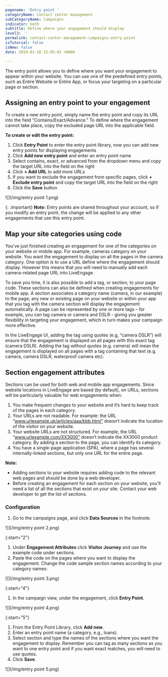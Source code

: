 ```yaml
---
pagename: 'Entry point '
categoryName: Contact center management
subCategoryName: Campaigns
indicator: both
subtitle: Define where your engagement should display
level3: ''
permalink: contact-center-management-campaigns-entry-point
isTutorial: false
isNew: false
date: 2019-01-28 15:05:01 +0000

---
```

The entry point allows you to define where you want your engagement to appear within your website. You can use one of the predefined entry points, such as Entire Website or Entire App, or focus your targeting on a particular page or section.

## Assigning an entry point to your engagement

To create a new entry point, simply name the entry point and copy its URL into the field “Contains/Exact/Advance.” To define where the engagement cannot take place, copy the excluded page URL into the applicable field.

**To create or edit the entry point:**

1. Click **Entry Point** to enter the entry point library, now you can add new entry points for displaying engagements
2. Click **Add new entry point** and enter an entry point name
3. Select contains, exact, or advanced from the dropdown menu and copy the target URL into the field on the right
4. Click **+ Add URL** to add more URLs
5. If you want to exclude the engagement from specific pages, click **+ Exclude entry point** and copy the target URL into the field on the right
6. Click the **Save** button

![](/img/entry point 1.png)

{: .important}
**Note:** Entry points are shared throughout your account, so if you modify an entry point, the change will be applied to any other engagements that use this entry point.

## Map your site categories using code

You’ve just finished creating an engagement for one of the categories on your website or mobile app. For example, cameras category on your website. You want the engagement to display on all the pages in the camera category. One option is to use a URL define where the engagement should display. However this means that you will need to manually add each camera-related page URL into LiveEngage.

To save you time, it is also possible to add a tag, or section, to your page code. These sections can also be defined when creating engagements for mobile app. A section associates a category name (camera, in our example) to the page; any new or existing page on your website or within your app that you tag with the camera section will display the engagement automatically. A page can be represented by one or more tags – for example, you can tag camera or camera and DSLR - giving you greater flexibility in targeting your engagement, which in turn makes your campaign more effective.

In the LiveEngage UI, adding the tag using quotes (e.g, “camera DSLR”) will ensure that the engagement is displayed on all pages with this exact tag (camera DSLR). Adding the tag without quotes (e.g. camera) will mean the engagement is displayed on all pages with a tag containing that text (e.g. camera, camera DSLR, waterproof camera etc).

## Section engagement attributes

Sections can be used for both web and mobile app engagements. Since website locations in LiveEngage are based (by default), on URLs, sections will be particularly valuable for web engagements when:

1. You make frequent changes to your website and it’s hard to keep track of the pages in each category.
2. Your URLs are not readable. For example: the URL “www.urlexample.uk/articles/aaa/bbb.html” doesn’t indicate the location of the visitor on your website.
3. Your website URLs are not structured. For example, the URL “www.urlexample.com/XX3000” doesn’t indicate the XX3000 product category. By adding a section to the page, you can identify its category.
4. You have a single-page application (SPA), where a page has several internally-linked sections, but only one URL for the entire page.

<div class="important">
<b>Note:</b>
<ul>
<li>Adding sections to your website requires adding code to the relevant web pages and should be done by a web developer.</li> <li>Before creating an engagement for each section on your website, you’ll need a list of all the sections that exist on your site. Contact your web developer to get the list of sections.</li>
</ul>
</div>

### Configuration

1. Go to the campaigns page, and click **Data Sources** in the footnote.

![](/img/entry point 2.png)

{:start="2"}

1. Under **Engagement Attributes** click **Visitor Journey** and use the example code under sections.
2. Paste the code on the pages where you want to display the engagement. Change the code sample section names according to your category names:

![](/img/entry point 3.png)

{:start="4"}

1. In the campaign view, under the engagement, click **Entry Point**.

![](/img/entry point 4.png)

{:start="5"}

1. From the Entry Point Library, click **Add new**.
2. Enter an entry point name (a category, e.g., loans).
3. Select section and type the names of the sections where you want the engagement to display. Remember you can tag as many sections as you want to one entry point and if you want exact matches, you will need to use quotes.
4. Click **Save**.

![](/img/entry point 5.png)
